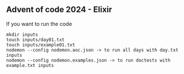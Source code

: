 ## Advent of code 2024 - Elixir

If you want to run the code

```
mkdir inputs
touch inputs/day01.txt
touch inputs/example01.txt
nodemon --config nodemon.aoc.json -> to run all days with day.txt inputs
nodemon --config nodemon.examples.json -> to run doctests with example.txt inputs
```
